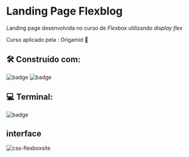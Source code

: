 # Landing Page Flexblog

<p> Landing page desenvolvida no curso de <i>Flexbox </i> utilizando  <i> display flex </i> </p>
 
 <p>Curso aplicado pela : Origamid 🐺 </p>

<h2> 🛠️ Construído com: </h2>

![badge](https://img.shields.io/badge/HTML5-E34F26?style=for-the-badge&logo=html5&logoColor=white)
![badge](https://img.shields.io/badge/CSS3-1572B6?style=for-the-badge&logo=css3&logoColor=white)


<h2> 💻 Terminal:</h2>

![badge](https://img.shields.io/badge/GIT-E44C30?style=for-the-badge&logo=git&logoColor=white)

<h2> interface </h2>

![css-flexboxsite](https://user-images.githubusercontent.com/108439890/212752866-5a6add93-8741-49b1-9d89-6fdbf331c092.png)
